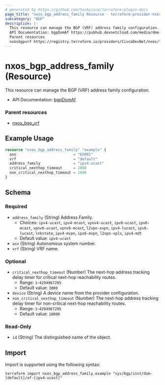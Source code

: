 ```yaml
---
# generated by https://github.com/hashicorp/terraform-plugin-docs
page_title: "nxos_bgp_address_family Resource - terraform-provider-nxos"
subcategory: "BGP"
description: |-
  This resource can manage the BGP (VRF) address family configuration.
  API Documentation: bgpDomAf https://pubhub.devnetcloud.com/media/dme-docs-10-2-2/docs/Routing%20and%20Forwarding/bgp:DomAf/
  Parent resources
  nxosbgpvrf https://registry.terraform.io/providers/CiscoDevNet/nxos/latest/docs/resources/bgp_vrf
---
```


# nxos_bgp_address_family (Resource)

This resource can manage the BGP (VRF) address family configuration.

- API Documentation: [bgpDomAf](https://pubhub.devnetcloud.com/media/dme-docs-10-2-2/docs/Routing%20and%20Forwarding/bgp:DomAf/)

### Parent resources

- [nxos_bgp_vrf](https://registry.terraform.io/providers/CiscoDevNet/nxos/latest/docs/resources/bgp_vrf)

## Example Usage

```terraform
resource "nxos_bgp_address_family" "example" {
  asn                          = "65001"
  vrf                          = "default"
  address_family               = "ipv4-ucast"
  critical_nexthop_timeout     = 1800
  non_critical_nexthop_timeout = 1800
}
```

<!-- schema generated by tfplugindocs -->
## Schema

### Required

- `address_family` (String) Address Family.
  - Choices: `ipv4-ucast`, `ipv4-mcast`, `vpnv4-ucast`, `ipv6-ucast`, `ipv6-mcast`, `vpnv6-ucast`, `vpnv6-mcast`, `l2vpn-evpn`, `ipv4-lucast`, `ipv6-lucast`, `lnkstate`, `ipv4-mvpn`, `ipv6-mvpn`, `l2vpn-vpls`, `ipv4-mdt`
  - Default value: `ipv4-ucast`
- `asn` (String) Autonomous system number.
- `vrf` (String) VRF name.

### Optional

- `critical_nexthop_timeout` (Number) The next-hop address tracking delay timer for critical next-hop reachability routes.
  - Range: `1`-`4294967295`
  - Default value: `3000`
- `device` (String) A device name from the provider configuration.
- `non_critical_nexthop_timeout` (Number) The next-hop address tracking delay timer for non-critical next-hop reachability routes.
  - Range: `1`-`4294967295`
  - Default value: `10000`

### Read-Only

- `id` (String) The distinguished name of the object.

## Import

Import is supported using the following syntax:

```shell
terraform import nxos_bgp_address_family.example "sys/bgp/inst/dom-[default]/af-[ipv4-ucast]"
```
